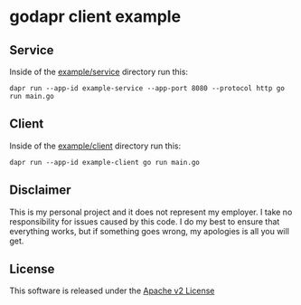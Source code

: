 # godapr client example 

## Service 
Inside of the [example/service](./example/service) directory run this:

```shell
dapr run --app-id example-service --app-port 8080 --protocol http go run main.go
```

## Client 
Inside of the [example/client](./example/client) directory run this:

```shell
dapr run --app-id example-client go run main.go
```

## Disclaimer

This is my personal project and it does not represent my employer. I take no responsibility for issues caused by this code. I do my best to ensure that everything works, but if something goes wrong, my apologies is all you will get.

## License
This software is released under the [Apache v2 License](./LICENSE)
